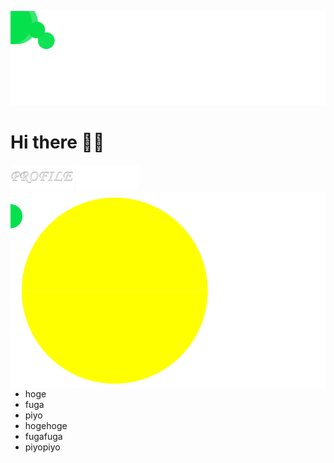 <p align="center">
  <img src="./images/header.svg">
</p>

# Hi there 👋🏽
<img src="./images/profile_light.svg#gh-dark-mode-only" width="20%">
<img src="./images/profile_dark.svg#gh-light-mode-only" width="20%">

<img align="right" src="./images/pacman.svg">

- hoge
- fuga
- piyo
- hogehoge
- fugafuga
- piyopiyo
